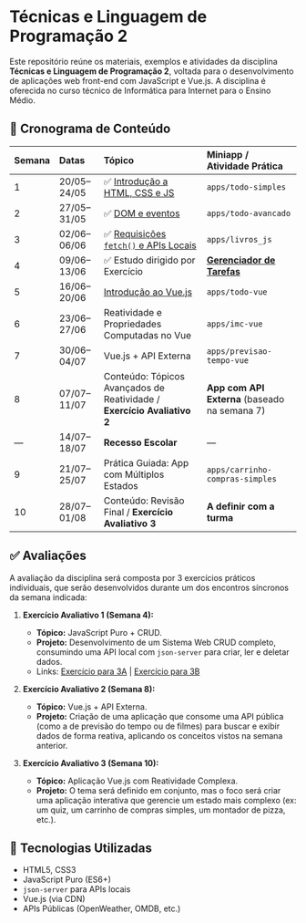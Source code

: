 # Técnicas e Linguagem de Programação 2

Este repositório reúne os materiais, exemplos e atividades da disciplina **Técnicas e Linguagem de Programação 2**, voltada para o desenvolvimento de aplicações web front-end com JavaScript e Vue.js. A disciplina é oferecida no curso técnico de Informática para Internet para o Ensino Médio.

## 📅 Cronograma de Conteúdo

| Semana | Datas         | Tópico                                                                  | Miniapp / Atividade Prática                             |
| :----- | :------------ |:------------------------------------------------------------------------|:--------------------------------------------------------|
| 1      | 20/05–24/05   | ✅ [Introdução a HTML, CSS e JS](conteudos/intro_html_css_js.md)         | `apps/todo-simples`                                     |
| 2      | 27/05–31/05   | ✅ [DOM e eventos](conteudos/dom.md)                                     | `apps/todo-avancado`                                    |
| 3      | 02/06–06/06   | ✅ [Requisições `fetch()` e APIs Locais](conteudos/fetch.md)             | `apps/livros_js`                                        |
| 4      | 09/06–13/06   | ✅ Estudo dirigido por Exercício                                         | [**Gerenciador de Tarefas**](exercicios/exercicio_0.md) |
| 5      | 16/06–20/06   | [Introdução ao Vue.js](conteudos/vue_intro.md)                          | `apps/todo-vue`                                         |
| 6      | 23/06–27/06   | Reatividade e Propriedades Computadas no Vue                            | `apps/imc-vue`                                          |
| 7      | 30/06–04/07   | Vue.js + API Externa                                                    | `apps/previsao-tempo-vue`                               |
| 8      | 07/07–11/07   | Conteúdo: Tópicos Avançados de Reatividade / **Exercício Avaliativo 2** | **App com API Externa** (baseado na semana 7)           |
| —      | 14/07–18/07   | **Recesso Escolar**                                                     | —                                                       |
| 9      | 21/07–25/07   | Prática Guiada: App com Múltiplos Estados                               | `apps/carrinho-compras-simples`                         |
| 10     | 28/07–01/08   | Conteúdo: Revisão Final / **Exercício Avaliativo 3**                    | **A definir com a turma**                               |

## ✅ Avaliações

A avaliação da disciplina será composta por 3 exercícios práticos individuais, que serão desenvolvidos durante um dos encontros síncronos da semana indicada:

1.  **Exercício Avaliativo 1 (Semana 4):**
    * **Tópico:** JavaScript Puro + CRUD.
    * **Projeto:** Desenvolvimento de um Sistema Web CRUD completo, consumindo uma API local com `json-server` para criar, ler e deletar dados.
    * Links: [Exercício para 3A]((exercicios/exercicio_1.md)) | [Exercício para 3B](exercicios/exercicio_1b.md)

2.  **Exercício Avaliativo 2 (Semana 8):**
    * **Tópico:** Vue.js + API Externa.
    * **Projeto:** Criação de uma aplicação que consome uma API pública (como a de previsão do tempo ou de filmes) para buscar e exibir dados de forma reativa, aplicando os conceitos vistos na semana anterior.

3.  **Exercício Avaliativo 3 (Semana 10):**
    * **Tópico:** Aplicação Vue.js com Reatividade Complexa.
    * **Projeto:** O tema será definido em conjunto, mas o foco será criar uma aplicação interativa que gerencie um estado mais complexo (ex: um quiz, um carrinho de compras simples, um montador de pizza, etc.).

## 🚀 Tecnologias Utilizadas

-   HTML5, CSS3
-   JavaScript Puro (ES6+)
-   `json-server` para APIs locais
-   Vue.js (via CDN)
-   APIs Públicas (OpenWeather, OMDB, etc.)